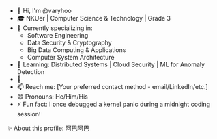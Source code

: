 - 👋 Hi, I'm @varyhoo
- 🎓 NKUer | Computer Science & Technology | Grade 3
- 🔐 Currently specializing in: 
  - Software Engineering 
  - Data Security & Cryptography
  - Big Data Computing & Applications
  - Computer System Architecture
- 🌱 Learning: Distributed Systems | Cloud Security | ML for Anomaly Detection
- 💞️ 
- 📫 Reach me: [Your preferred contact method - email/LinkedIn/etc.]
- 😄 Pronouns: He/Him/His
- ⚡ Fun fact: I once debugged a kernel panic during a midnight coding session!

✨ About this profile: 
阿巴阿巴
